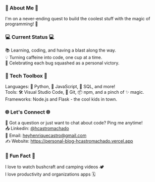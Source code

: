 ### 🌟 About Me 🌟 
I'm on a never-ending quest to build the coolest stuff with the magic of programming! 🚀

 ### 💻 Current Status 💻 
📚 Learning, coding, and having a blast along the way.<br>
💡 Turning caffeine into code, one cup at a time.<br>
🎉 Celebrating each bug squashed as a personal victory.<br>

 ### 🔧 Tech Toolbox 🔧 
Languages: 🐍 Python, 🚀 JavaScript, 💾 SQL, and more!<br>
Tools: 🛠️ Visual Studio Code, 🐙 Git, 📦 npm, and a pinch of ✨ magic.<br>
Frameworks: Node.js and Flask - the cool kids in town.<br>


 ### 🌐 Let's Connect 🌐 
💬 Got a question or just want to chat about code? Ping me anytime!<br>
📤 Linkedin: [@hcastromachado](https://www.linkedin.com/in/henriquecmachado/)<br>
📧 Email: heyhenriquecastro@gmail.com<br>
✍️ Website: https://personal-blog-hcastromachado.vercel.app 


 ### 🤖 Fun Fact 🤖 
I love to watch bushcraft and camping videos 🏕️<br>
I love productivity and organizations apps 🗓️<br>
